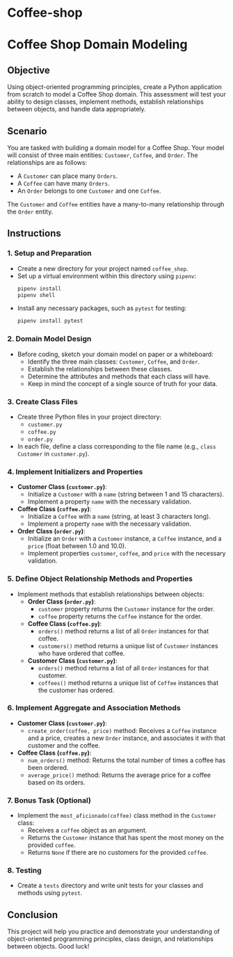 # Coffee-shop

# Coffee Shop Domain Modeling

## Objective
Using object-oriented programming principles, create a Python application from scratch to model a Coffee Shop domain. This assessment will test your ability to design classes, implement methods, establish relationships between objects, and handle data appropriately.

## Scenario
You are tasked with building a domain model for a Coffee Shop. Your model will consist of three main entities: `Customer`, `Coffee`, and `Order`. The relationships are as follows:
- A `Customer` can place many `Orders`.
- A `Coffee` can have many `Orders`.
- An `Order` belongs to one `Customer` and one `Coffee`.

The `Customer` and `Coffee` entities have a many-to-many relationship through the `Order` entity.

## Instructions

### 1. Setup and Preparation
- Create a new directory for your project named `coffee_shop`.
- Set up a virtual environment within this directory using `pipenv`:
  ```bash
  pipenv install
  pipenv shell
  ```
- Install any necessary packages, such as `pytest` for testing:
  ```bash
  pipenv install pytest
  ```

### 2. Domain Model Design
- Before coding, sketch your domain model on paper or a whiteboard:
  - Identify the three main classes: `Customer`, `Coffee`, and `Order`.
  - Establish the relationships between these classes.
  - Determine the attributes and methods that each class will have.
  - Keep in mind the concept of a single source of truth for your data.

### 3. Create Class Files
- Create three Python files in your project directory:
  - `customer.py`
  - `coffee.py`
  - `order.py`
- In each file, define a class corresponding to the file name (e.g., `class Customer` in `customer.py`).

### 4. Implement Initializers and Properties
- **Customer Class (`customer.py`)**:
  - Initialize a `Customer` with a `name` (string between 1 and 15 characters).
  - Implement a property `name` with the necessary validation.
- **Coffee Class (`coffee.py`)**:
  - Initialize a `Coffee` with a `name` (string, at least 3 characters long).
  - Implement a property `name` with the necessary validation.
- **Order Class (`order.py`)**:
  - Initialize an `Order` with a `Customer` instance, a `Coffee` instance, and a `price` (float between 1.0 and 10.0).
  - Implement properties `customer`, `coffee`, and `price` with the necessary validation.

### 5. Define Object Relationship Methods and Properties
- Implement methods that establish relationships between objects:
  - **Order Class (`order.py`)**:
    - `customer` property returns the `Customer` instance for the order.
    - `coffee` property returns the `Coffee` instance for the order.
  - **Coffee Class (`coffee.py`)**:
    - `orders()` method returns a list of all `Order` instances for that coffee.
    - `customers()` method returns a unique list of `Customer` instances who have ordered that coffee.
  - **Customer Class (`customer.py`)**:
    - `orders()` method returns a list of all `Order` instances for that customer.
    - `coffees()` method returns a unique list of `Coffee` instances that the customer has ordered.

### 6. Implement Aggregate and Association Methods
- **Customer Class (`customer.py`)**:
  - `create_order(coffee, price)` method: Receives a `Coffee` instance and a price, creates a new `Order` instance, and associates it with that customer and the coffee.
- **Coffee Class (`coffee.py`)**:
  - `num_orders()` method: Returns the total number of times a coffee has been ordered.
  - `average_price()` method: Returns the average price for a coffee based on its orders.

### 7. Bonus Task (Optional)
- Implement the `most_aficionado(coffee)` class method in the `Customer` class:
  - Receives a `coffee` object as an argument.
  - Returns the `Customer` instance that has spent the most money on the provided `coffee`.
  - Returns `None` if there are no customers for the provided `coffee`.

### 8. Testing
- Create a `tests` directory and write unit tests for your classes and methods using `pytest`.

## Conclusion
This project will help you practice and demonstrate your understanding of object-oriented programming principles, class design, and relationships between objects. Good luck!
```

